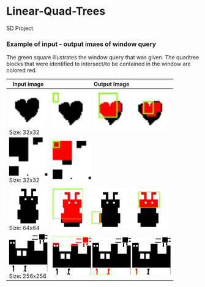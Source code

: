 # Linear-Quad-Trees
 SD Project
### Example of input - output imaes of window query 
The green square illustrates the window query that was given. The quadtree blocks that were identified to intersect/to be contained in the window are colored red.


| Input image | Output Image |
|-------------|--------------|
| <img src="Linear_Quad_Trees/Linear_Quad_Trees/img.png" width="100px" /> <br> Size: 32x32 | <img src="Linear_Quad_Trees/Linear_Quad_Trees/img_out.png" width="100px" /> <img src="Linear_Quad_Trees/Linear_Quad_Trees/img_out1.png" width="100px" /> <img src="Linear_Quad_Trees/Linear_Quad_Trees/img_out2.png" width="100px" />    |
| <img src="Linear_Quad_Trees/Linear_Quad_Trees/b64sqpng.png" width="100px" /> <br> Size: 32x32| <img src="Linear_Quad_Trees/Linear_Quad_Trees/img64_out.png" width="100px" /> |
| <img src="Testing_images/robot_input.png" width="100px" /> <br> Size: 64x64 | <img src="Testing_images/robot.png" width="100px" /><img src="Testing_images/robot1.png" width="100px" /><img src="Testing_images/robot2.png" width="100px" /> |
|<img src="Testing_images/street_input.png" width="100px" /> <br> Size: 256x256 | <img src="Testing_images/street.png" width="100px" /> <img src="Testing_images/street1.png" width="100px" /> <img src="Testing_images/street2.png" width="100px" />|

